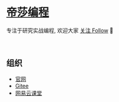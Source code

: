 # [帝莎编程](http://dishaxy.dishait.cn/)

专注于研究实战编程, 欢迎大家 [关注 Follow](https://github.com/users/follow?target=dishait) 👀

<br />

## 组织

- [官网](http://dishaxy.dishait.cn/)
- [Gitee](https://gitee.com/dishait)
- [网易云课堂](https://study.163.com/provider/480000001892585/index.htm?share=2&shareId=480000001892585)